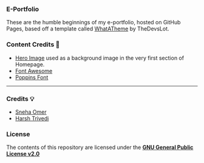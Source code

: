 ### E-Portfolio
These are the humble beginnings of my e-portfolio, hosted on GitHub Pages, based off a template called [WhatATheme](https://github.com/thedevslot/WhatATheme) by TheDevsLot.


### Content Credits :green_heart:
* [Hero Image](https://images.pexels.com/photos/220444/pexels-photo-220444.jpeg?auto=compress&cs=tinysrgb&dpr=2&h=650&w=940) used as a background image in the very first section of Homepage.
* [Font Awesome](https://fontawesome.com/)
* [Poppins Font](https://fonts.google.com/specimen/Poppins)

---

### Credits :bulb:
* [Sneha Omer](http://sassyecoder.github.io/)
* [Harsh Trivedi](http://harsh98trivedi.github.io/)

### License
The contents of this repository are licensed under the [**GNU General Public License v2.0**](https://github.com/thedevslot/WhatATheme/blob/master/LICENSE)
